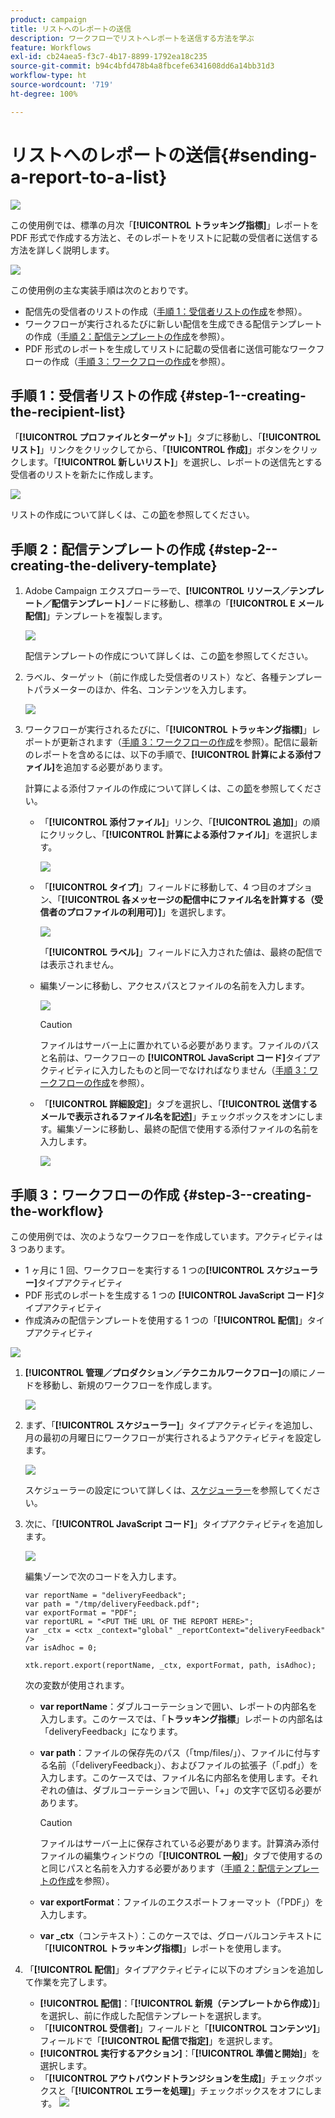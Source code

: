 ```yaml
---
product: campaign
title: リストへのレポートの送信
description: ワークフローでリストへレポートを送信する方法を学ぶ
feature: Workflows
exl-id: cb24aea5-f3c7-4b17-8899-1792ea18c235
source-git-commit: b94c4bfd478b4a8fbcefe6341608dd6a14bb31d3
workflow-type: ht
source-wordcount: '719'
ht-degree: 100%

---
```


# リストへのレポートの送信{#sending-a-report-to-a-list}

![](../../assets/common.svg)

この使用例では、標準の月次「**[!UICONTROL トラッキング指標]**」レポートを PDF 形式で作成する方法と、そのレポートをリストに記載の受信者に送信する方法を詳しく説明します。

![](assets/use_case_report_intro.png)

この使用例の主な実装手順は次のとおりです。

* 配信先の受信者のリストの作成（[手順 1：受信者リストの作成](#step-1--creating-the-recipient-list)を参照）。
* ワークフローが実行されるたびに新しい配信を生成できる配信テンプレートの作成（[手順 2：配信テンプレートの作成](#step-2--creating-the-delivery-template)を参照）。
* PDF 形式のレポートを生成してリストに記載の受信者に送信可能なワークフローの作成（[手順 3：ワークフローの作成](#step-3--creating-the-workflow)を参照）。

## 手順 1：受信者リストの作成 {#step-1--creating-the-recipient-list}

「**[!UICONTROL プロファイルとターゲット]**」タブに移動し、「**[!UICONTROL リスト]**」リンクをクリックしてから、「**[!UICONTROL 作成]**」ボタンをクリックします。「**[!UICONTROL 新しいリスト]**」を選択し、レポートの送信先とする受信者のリストを新たに作成します。

![](assets/use_case_report_1.png)

リストの作成について詳しくは、この[節](../../platform/using/creating-and-managing-lists.md)を参照してください。

## 手順 2：配信テンプレートの作成 {#step-2--creating-the-delivery-template}

1. Adobe Campaign エクスプローラーで、**[!UICONTROL リソース／テンプレート／配信テンプレート]**&#x200B;ノードに移動し、標準の「**[!UICONTROL E メール配信]**」テンプレートを複製します。

   ![](assets/use_case_report_2.png)

   配信テンプレートの作成について詳しくは、この[節](../../delivery/using/about-templates.md)を参照してください。

1. ラベル、ターゲット（前に作成した受信者のリスト）など、各種テンプレートパラメーターのほか、件名、コンテンツを入力します。

   ![](assets/use_case_report_3.png)

1. ワークフローが実行されるたびに、「**[!UICONTROL トラッキング指標]**」レポートが更新されます（[手順 3：ワークフローの作成](#step-3--creating-the-workflow)を参照）。配信に最新のレポートを含めるには、以下の手順で、**[!UICONTROL 計算による添付ファイル]**&#x200B;を追加する必要があります。

   計算による添付ファイルの作成について詳しくは、この[節](../../delivery/using/attaching-files.md#creating-a-calculated-attachment)を参照してください。

   * 「**[!UICONTROL 添付ファイル]**」リンク、「**[!UICONTROL 追加]**」の順にクリックし、「**[!UICONTROL 計算による添付ファイル]**」を選択します。

      ![](assets/use_case_report_4.png)

   * 「**[!UICONTROL タイプ]**」フィールドに移動して、4 つ目のオプション、「**[!UICONTROL 各メッセージの配信中にファイル名を計算する（受信者のプロファイルの利用可）]**」を選択します。

      ![](assets/use_case_report_5.png)

      「**[!UICONTROL ラベル]**」フィールドに入力された値は、最終の配信では表示されません。

   * 編集ゾーンに移動し、アクセスパスとファイルの名前を入力します。

      ![](assets/use_case_report_6.png)

      >[!CAUTION]
      >
      >ファイルはサーバー上に置かれている必要があります。ファイルのパスと名前は、ワークフローの **[!UICONTROL JavaScript コード]**&#x200B;タイプアクティビティに入力したものと同一でなければなりません（[手順 3：ワークフローの作成](#step-3--creating-the-workflow)を参照）。

   * 「**[!UICONTROL 詳細設定]**」タブを選択し、「**[!UICONTROL 送信するメールで表示されるファイル名を記述]**」チェックボックスをオンにします。編集ゾーンに移動し、最終の配信で使用する添付ファイルの名前を入力します。

      ![](assets/use_case_report_6bis.png)

## 手順 3：ワークフローの作成 {#step-3--creating-the-workflow}

この使用例では、次のようなワークフローを作成しています。アクティビティは 3 つあります。

* 1 ヶ月に 1 回、ワークフローを実行する 1 つの&#x200B;**[!UICONTROL スケジューラー]**&#x200B;タイプアクティビティ
* PDF 形式のレポートを生成する 1 つの **[!UICONTROL JavaScript コード]**&#x200B;タイプアクティビティ
* 作成済みの配信テンプレートを使用する 1 つの「**[!UICONTROL 配信]**」タイプアクティビティ

![](assets/use_case_report_8.png)

1. **[!UICONTROL 管理／プロダクション／テクニカルワークフロー]**&#x200B;の順にノードを移動し、新規のワークフローを作成します。

   ![](assets/use_case_report_7.png)

1. まず、「**[!UICONTROL スケジューラー]**」タイプアクティビティを追加し、月の最初の月曜日にワークフローが実行されるようアクティビティを設定します。

   ![](assets/use_case_report_9.png)

   スケジューラーの設定について詳しくは、[スケジューラー](scheduler.md)を参照してください。

1. 次に、「**[!UICONTROL JavaScript コード]**」タイプアクティビティを追加します。

   ![](assets/use_case_report_10.png)

   編集ゾーンで次のコードを入力します。

   ```
   var reportName = "deliveryFeedback";
   var path = "/tmp/deliveryFeedback.pdf";
   var exportFormat = "PDF";
   var reportURL = "<PUT THE URL OF THE REPORT HERE>";
   var _ctx = <ctx _context="global" _reportContext="deliveryFeedback" />
   var isAdhoc = 0;
   
   xtk.report.export(reportName, _ctx, exportFormat, path, isAdhoc);
   ```

   次の変数が使用されます。

   * **var reportName**：ダブルコーテーションで囲い、レポートの内部名を入力します。このケースでは、「**トラッキング指標**」レポートの内部名は「deliveryFeedback」になります。
   * **var path**：ファイルの保存先のパス（「tmp/files/」）、ファイルに付与する名前（「deliveryFeedback」）、およびファイルの拡張子（「.pdf」）を入力します。このケースでは、ファイル名に内部名を使用します。それぞれの値は、ダブルコーテーションで囲い、「+」の文字で区切る必要があります。

      >[!CAUTION]
      >
      >ファイルはサーバー上に保存されている必要があります。計算済み添付ファイルの編集ウィンドウの「**[!UICONTROL 一般]**」タブで使用するのと同じパスと名前を入力する必要があります（[手順 2：配信テンプレートの作成](#step-2--creating-the-delivery-template)を参照）。

   * **var exportFormat**：ファイルのエクスポートフォーマット（「PDF」）を入力します。
   * **var _ctx**（コンテキスト）：このケースでは、グローバルコンテキストに「**[!UICONTROL トラッキング指標]**」レポートを使用します。

1. 「**[!UICONTROL 配信]**」タイプアクティビティに以下のオプションを追加して作業を完了します。

   * **[!UICONTROL 配信]**：「**[!UICONTROL 新規（テンプレートから作成）]**」を選択し、前に作成した配信テンプレートを選択します。
   * 「**[!UICONTROL 受信者]**」フィールドと「**[!UICONTROL コンテンツ]**」フィールドで「**[!UICONTROL 配信で指定]**」を選択します。
   * **[!UICONTROL 実行するアクション]**：「**[!UICONTROL 準備と開始]**」を選択します。
   * 「**[!UICONTROL アウトバウンドトランジションを生成]**」チェックボックスと「**[!UICONTROL エラーを処理]**」チェックボックスをオフにします。
   ![](assets/use_case_report_11.png)
